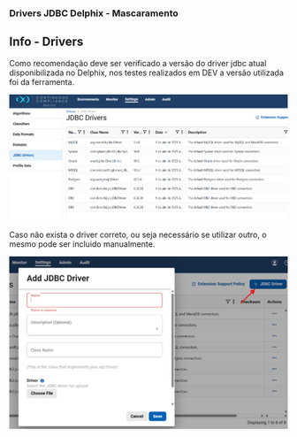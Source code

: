### Drivers JDBC Delphix - Mascaramento

## Info - Drivers

Como recomendação deve ser verificado a versão do driver jdbc atual disponibilizada no Delphix, nos testes realizados em DEV a versão utilizada foi da ferramenta.

![alt text](../../assets/img/delphix/dev/jdbc-drivers-delphix.png)

Caso não exista o driver correto, ou seja necessário se utilizar outro, o mesmo pode ser incluido manualmente.

![alt text](../../assets/img/delphix/dev/add-jdbc-driver.png)
